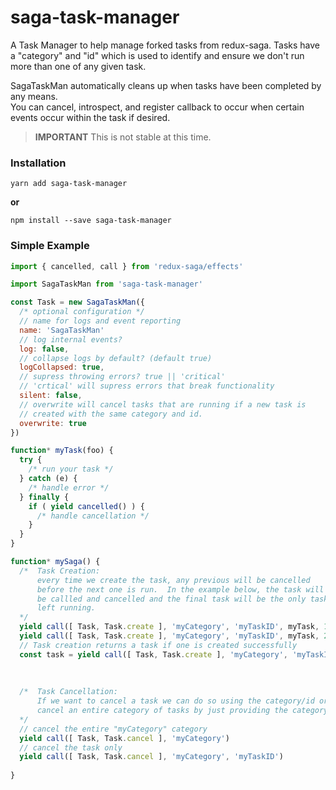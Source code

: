 # saga-task-manager

A Task Manager to help manage forked tasks from redux-saga.  Tasks have a 
"category" and "id" which is used to identify and ensure we don't run more 
than one of any given task.  

SagaTaskMan automatically cleans up when tasks have been completed by any means.  
You can cancel, introspect, and register callback to occur when certain events 
occur within the task if desired.

> **IMPORTANT** This is not stable at this time.

### Installation

```
yarn add saga-task-manager
```

**or**

```
npm install --save saga-task-manager
```

### Simple Example

```js
import { cancelled, call } from 'redux-saga/effects'

import SagaTaskMan from 'saga-task-manager'

const Task = new SagaTaskMan({
  /* optional configuration */
  // name for logs and event reporting
  name: 'SagaTaskMan'
  // log internal events?
  log: false,
  // collapse logs by default? (default true)
  logCollapsed: true,
  // supress throwing errors? true || 'critical'
  // 'crtical' will supress errors that break functionality
  silent: false,
  // overwrite will cancel tasks that are running if a new task is 
  // created with the same category and id. 
  overwrite: true
})

function* myTask(foo) {
  try {
    /* run your task */
  } catch (e) {
    /* handle error */
  } finally {
    if ( yield cancelled() ) {
      /* handle cancellation */ 
    }
  }
}

function* mySaga() {
  /*  Task Creation:
      every time we create the task, any previous will be cancelled
      before the next one is run.  In the example below, the task will 
      be callled and cancelled and the final task will be the only task 
      left running. 
  */
  yield call([ Task, Task.create ], 'myCategory', 'myTaskID', myTask, 1)
  yield call([ Task, Task.create ], 'myCategory', 'myTaskID', myTask, 2)
  // Task creation returns a task if one is created successfully
  const task = yield call([ Task, Task.create ], 'myCategory', 'myTaskID', myTask, 3)
  
  
  
  /*  Task Cancellation:
      If we want to cancel a task we can do so using the category/id or we can
      cancel an entire category of tasks by just providing the category
  */
  // cancel the entire "myCategory" category
  yield call([ Task, Task.cancel ], 'myCategory')
  // cancel the task only
  yield call([ Task, Task.cancel ], 'myCategory', 'myTaskID')
  
}

```